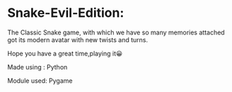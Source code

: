 # Snake-Evil-Edition:
The Classic Snake game, with which we have so many memories attached got its modern avatar with new twists and turns.

Hope you have a great time,playing it😀

Made using : Python

Module used: Pygame
